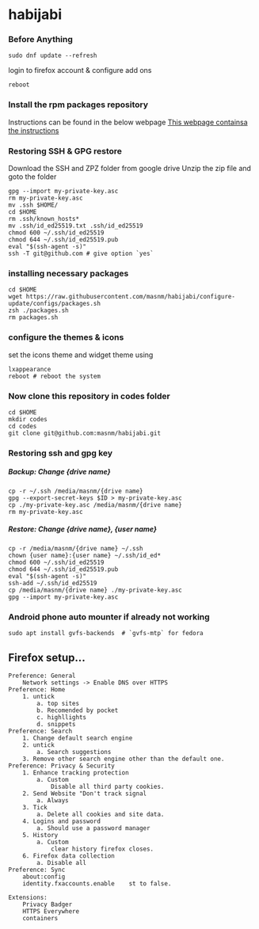 # habijabi

### Before Anything
```console
sudo dnf update --refresh
```
login to firefox account & configure add ons
```console
reboot
```

### Install the rpm packages repository
Instructions can be found in the below webpage
[This webpage containsa the instructions](https://rpmfusion.org/Configuration)

### Restoring SSH & GPG restore
Download the SSH and ZPZ folder from google drive
Unzip the zip file and goto the folder
```console
gpg --import my-private-key.asc
rm my-private-key.asc
mv .ssh $HOME/
cd $HOME
rm .ssh/known_hosts*
mv .ssh/id_ed25519.txt .ssh/id_ed25519
chmod 600 ~/.ssh/id_ed25519
chmod 644 ~/.ssh/id_ed25519.pub
eval "$(ssh-agent -s)"
ssh -T git@github.com # give option `yes`
```

### installing necessary packages
```console
cd $HOME
wget https://raw.githubusercontent.com/masnm/habijabi/configure-update/configs/packages.sh
zsh ./packages.sh
rm packages.sh
```

### configure the themes & icons
set the icons theme and widget theme using
```console
lxappearance
reboot # reboot the system
```

### Now clone this repository in codes folder
```console
cd $HOME
mkdir codes
cd codes
git clone git@github.com:masnm/habijabi.git
```


### Restoring ssh and gpg key

##### Backup: Change {drive name}
	cp -r ~/.ssh /media/masnm/{drive name}
	gpg --export-secret-keys $ID > my-private-key.asc
	cp ./my-private-key.asc /media/masnm/{drive name}
	rm my-private-key.asc
	
##### Restore: Change {drive name}, {user name}
	cp -r /media/masnm/{drive name} ~/.ssh
	chown {user name}:{user name} ~/.ssh/id_ed*
	chmod 600 ~/.ssh/id_ed25519
	chmod 644 ~/.ssh/id_ed25519.pub
	eval "$(ssh-agent -s)"
	ssh-add ~/.ssh/id_ed25519
	cp /media/masnm/{drive name} ./my-private-key.asc
	gpg --import my-private-key.asc

### Android phone auto mounter if already not working
```console
sudo apt install gvfs-backends  # `gvfs-mtp` for fedora
```

## Firefox setup...

	Preference: General
		Network settings -> Enable DNS over HTTPS
	Preference: Home
		1. untick
			a. top sites
			b. Recomended by pocket
			c. highllights
			d. snippets
	Preference: Search
		1. Change default search engine
		2. untick
			a. Search suggestions
		3. Remove other search engine other than the default one.
	Preference: Privacy & Security
		1. Enhance tracking protection
			a. Custom
				Disable all third party cookies.
		2. Send Website "Don't track signal
			a. Always
		3. Tick
			a. Delete all cookies and site data.
		4. Logins and password
			a. Should use a password manager
		5. History
			a. Custom
				clear history firefox closes.
		6. Firefox data collection
			a. Disable all
	Preference: Sync
		about:config
		identity.fxaccounts.enable    st to false.
	
	Extensions:
		Privacy Badger
		HTTPS Everywhere
		containers
